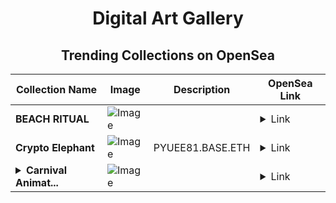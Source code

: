 <div align="center">

# Digital Art Gallery

## Trending Collections on OpenSea

| Collection Name                       | Image                                                                                     | Description                       | OpenSea Link                                                                                          |
|---------------------------------------|-------------------------------------------------------------------------------------------|-----------------------------------|--------------------------------------------------------------------------------------------------------|
| **BEACH RITUAL** | ![Image](https://i.seadn.io/s/raw/files/6ea15b3a0ea26c18cda1d3102e22cda9.jpg?w=500&auto=format?w=200&auto=format) |  | <details><summary>Link</summary>[BEACH RITUAL](https://opensea.io/collection/beach-ritual)</details> |
| **Crypto Elephant** | ![Image](https://i.seadn.io/s/raw/files/cb53652cd82baa78179383e09ec90b07.jpg?w=500&auto=format?w=200&auto=format) | PYUEE81.BASE.ETH | <details><summary>Link</summary>[Crypto Elephant](https://opensea.io/collection/crypto-elephant-2)</details> |
| **<details><summary>Carnival Animat...</summary>Carnival Animated</details>** | ![Image](https://i.seadn.io/s/raw/files/2748e004f46b8880c640c28cb19fdd0e.jpg?w=500&auto=format?w=200&auto=format) |  | <details><summary>Link</summary>[Carnival Animated](https://opensea.io/collection/carnival-animated)</details> |

</div>
